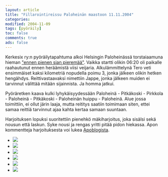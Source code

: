 ```yaml
--- 
layout: article 
title: "Fillarointireissu Paloheinän maastoon 11.11.2004" 
categories: 
modified: 2004-11-09 
tags: [pyöräily]
toc: false 
comments: true 
ads: false 
--- 
```


Kerkesix ry:n pyöräilytapahtuma alkoi Helsingin Paloheinässä
torstaiaamuna hieman ["ennen pienen sian
pieremää"](http://www.hevoslaaksontalli.fi/ApoBlog/2004/11/08/maanantai-811/).
Vaikka startti olikin 06:20 oli paikalle raahautunut ennen heräämistä
viisi veijaria. Alkulämmittelynä Tero veti ensimmäiset kaksi kilometriä
nopudella poimu 3, jonka jälkeen olikin hetken hengähdys.
Reittivastaavaksi nimettiin Jappe, jonka jälkeen muiden ei tarvinnut
välittää mitään sijainnista. Ja homma jatkui.

Pyöräretken kaava kulki lyhykäisyydessään Paloheinä - Pitkäkoski -
Pirkkola - Paloheinä - Pitkäkoski - Paloheinän huippu - Paloheinä. Alue
jossa toimittiin, ei ollut järin laaja, mutta reititys saatiin toimimaan
siten, ettei samaa reittiä tarvinnut ajaa kahta kertaa samaan suuntaan.

Harjoituksen lopuksi suoritettiin pienehkö mäkiharjoitus, joka sisälsi
sekä nousun että laskun. Syke nousi ja rengas yritti pitää pidon
hiekassa. Apon kommentteja harjoituksesta voi lukea
[Apoblogista](http://www.hevoslaaksontalli.fi/ApoBlog/2004/11/11/torstai-1111-aamuvuoro/).

<div class="image-gallery">

-   [![](/Media/Default/ImageGalleries/fillari-11.11.2004/Thumbnails/fillaripaloheina_01b.jpg)](/Media/Default/ImageGalleries/fillari-11.11.2004/fillaripaloheina_01b.jpg)
-   [![](/Media/Default/ImageGalleries/fillari-11.11.2004/Thumbnails/fillaripaloheina_02b.jpg)](/Media/Default/ImageGalleries/fillari-11.11.2004/fillaripaloheina_02b.jpg)
-   [![](/Media/Default/ImageGalleries/fillari-11.11.2004/Thumbnails/fillaripaloheina_03b.jpg)](/Media/Default/ImageGalleries/fillari-11.11.2004/fillaripaloheina_03b.jpg)
-   [![](/Media/Default/ImageGalleries/fillari-11.11.2004/Thumbnails/fillaripaloheina_04b.jpg)](/Media/Default/ImageGalleries/fillari-11.11.2004/fillaripaloheina_04b.jpg)
-   [![](/Media/Default/ImageGalleries/fillari-11.11.2004/Thumbnails/fillaripaloheina_05b.jpg)](/Media/Default/ImageGalleries/fillari-11.11.2004/fillaripaloheina_05b.jpg)
-   [![](/Media/Default/ImageGalleries/fillari-11.11.2004/Thumbnails/fillaripaloheina_06b.gif)](/Media/Default/ImageGalleries/fillari-11.11.2004/fillaripaloheina_06b.gif)

</div>
